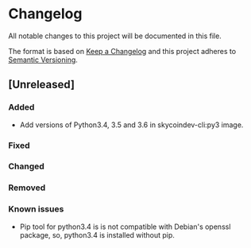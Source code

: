 # Changelog
All notable changes to this project will be documented in this file.

The format is based on [Keep a Changelog](http://keepachangelog.com/en/1.0.0/)
and this project adheres to [Semantic Versioning](http://semver.org/spec/v2.0.0.html).

## [Unreleased]

### Added

- Add versions of Python3.4, 3.5 and 3.6 in skycoindev-cli:py3 image.

### Fixed

### Changed

### Removed

### Known issues

- Pip tool for python3.4 is is not compatible with Debian's  openssl package, so, python3.4 is installed without pip.
